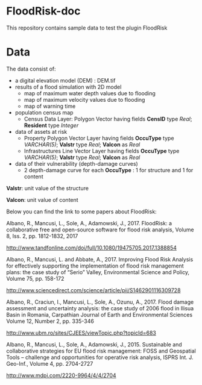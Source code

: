 # FloodRisk-doc
This repository contains sample data to test the plugin FloodRisk
# Data
The data consist of:
- a digital elevation model (DEM) : DEM.tif
- results of a flood simulation with 2D model
  - map of maximum water depth values due to flooding
  - map of maximum velocity values due to flooding
  - map of warning time
- population census map
  - Census Data Layer: Polygon Vector having fields **CensID** type *Real*; **Resident** type *Integer*
- data of assets at risk
  - Property Polygon Vector Layer having fields **OccuType** type *VARCHAR(5)*; **Valstr** type *Real*; **Valcon** as *Real*
  - Infrastructures Line Vector Layer having fields **OccuType** type *VARCHAR(5)*; **Valstr** type *Real*; **Valcon** as *Real*
- data of their vulnerability (depth-damage curves)
  - 2 depth-damage curve for each **OccuType** : 1 for structure and 1 for content

**Valstr**: unit value of the structure

**Valcon**: unit value of content

Below you can find the link to some papers about FloodRisk:

Albano, R., Mancusi, L., Sole, A., Adamowski, J., 2017. FloodRisk: a collaborative free and open-source software for flood risk analysis, Volume 8, Iss. 2, pp. 1812-1832, 2017

http://www.tandfonline.com/doi/full/10.1080/19475705.2017.1388854

Albano, R., Mancusi, L. and Abbate, A., 2017. Improving Flood Risk Analysis for effectively supporting the implementation of flood risk management plans: the case study of “Serio” Valley, Environmental Science and Policy, Volume 75, pp. 158-172

http://www.sciencedirect.com/science/article/pii/S1462901116309728
 
Albano, R., Craciun, I., Mancusi, L., Sole, A., Ozunu, A., 2017. Flood damage assessment and uncertainty analysis: the case study of 2006 flood in Ilisua Basin in Romania, Carpathian Journal of Earth and Environmental Sciences Volume 12, Number 2, pp. 335-346

http://www.ubm.ro/sites/CJEES/viewTopic.php?topicId=683
 
Albano, R., Mancusi, L., Sole, A., Adamowski, J., 2015. Sustainable and collaborative strategies for EU flood risk management: FOSS and Geospatial Tools – challenge and opportunities for operative risk analysis, ISPRS Int. J. Geo-Inf., Volume 4, pp. 2704-2727

http://www.mdpi.com/2220-9964/4/4/2704
 
